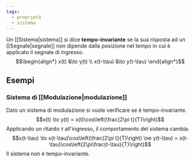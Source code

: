 ```yaml
---
tags:
  - proprietà
  - sistema
---
```

Un [[Sistema|sistema]] si dice **tempo-invariante** se la sua risposta ad un [[Segnale|segnale]] non dipende dalla posizione nel tempo in cui è applicato il segnale di ingresso.
$$\begin{align*}
x(t) &\to y(t) \\
x(t-\tau) &\to y(t-\tau)
\end{align*}$$
## Esempi
### Sistema di [[Modulazione|modulazione]]
Dato un sistema di modulazione si vuole verificare se è tempo-invariante.
$$x(t) \to y(t) = x(t)\cos\left(\frac{2\pi t}{T}\right)$$
Applicando un ritardo $\tau$ all'ingresso, il comportamento del sistema cambia.
$$x(t-\tau) \to x(t-\tau)\cos\left(\frac{2\pi t}{T}\right) \ne y(t-\tau) = x(t-\tau)\cos\left(2\pi\frac{t-\tau}{T}\right)$$
Il sistema non è tempo-invariante.